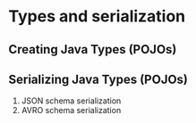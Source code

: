 # Types and serialization

## Creating Java Types (POJOs)

## Serializing Java Types (POJOs)
1. JSON schema serialization
2. AVRO schema serialization
